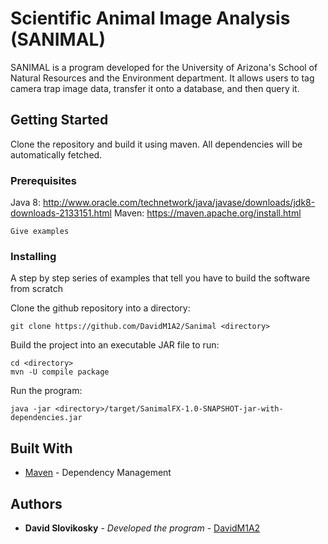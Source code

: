 # Scientific Animal Image Analysis (SANIMAL)

SANIMAL is a program developed for the University of Arizona's School of Natural Resources and the Environment department. It allows users to tag camera trap image data, transfer it onto a database, and then query it.

## Getting Started

Clone the repository and build it using maven. All dependencies will be automatically fetched.

### Prerequisites

Java 8:
http://www.oracle.com/technetwork/java/javase/downloads/jdk8-downloads-2133151.html
Maven:
https://maven.apache.org/install.html

```
Give examples
```

### Installing

A step by step series of examples that tell you have to build the software from scratch

Clone the github repository into a directory:

```
git clone https://github.com/DavidM1A2/Sanimal <directory>
```

Build the project into an executable JAR file to run:

```
cd <directory>
mvn -U compile package
```

Run the program:

```
java -jar <directory>/target/SanimalFX-1.0-SNAPSHOT-jar-with-dependencies.jar
```

## Built With

* [Maven](https://maven.apache.org/) - Dependency Management

## Authors

* **David Slovikosky** - *Developed the program* - [DavidM1A2](https://github.com/DavidM1A2)